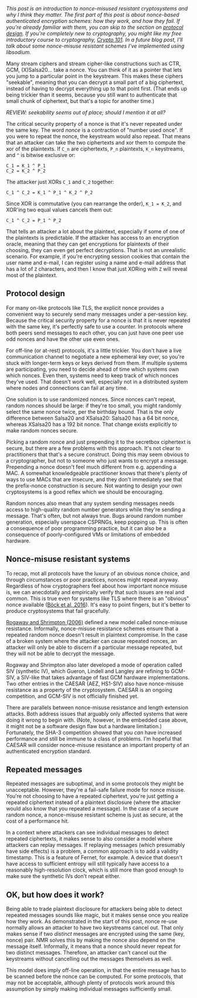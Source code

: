 <!--
.. title: Nonce misuse resistance 101
.. slug: nonce-misuse-resistance-101
.. date: 2016-05-19 12:25:44 UTC-07:00
.. tags: crypto, private
.. category:
.. link:
.. description: An introduction to nonce-misuse resistant cryptosystems
.. type: text
-->

*This post is an introduction to nonce-misused resistant cryptosystems and why
I think they matter. The first part of this post is about nonce-based
authenticated encryption schemes: how they work, and how they fail. If you're
already familiar with them, you can skip to the section on
[protocol design](#proto). If you're completely new to cryptography, you might
like my free introductory course to cryptography, [Crypto 101][c101]. In a
future blog post, I'll talk about some nonce-misuse resistant schemes I've
implemented using libsodium.*

Many stream ciphers and stream cipher-like constructions such as CTR,
GCM, (X)Salsa20... take a nonce. You can think of it as a pointer that lets
you jump to a particular point in the keystream. This makes these ciphers
"seekable", meaning that you can decrypt a small part of a big ciphertext,
instead of having to decrypt everything up to that point first. (That ends up
being trickier than it seems, because you still want to authenticate that
small chunk of ciphertext, but that's a topic for another time.)

*REVIEW: seekability seems out of place; should I mention it at all?*

The critical security property of a nonce is that it's never repeated under
the same key. The word *nonce* is a contraction of "number used once". If you
were to repeat the nonce, the keystream would also repeat. That means that an
attacker can take the two ciphertexts and xor them to compute the xor of the
plaintexts. If `C_n` are ciphertexts, `P_n` plaintexts, `K_n` keystreams, and
`^` is bitwise exclusive or:

```
C_1 = K_1 ^ P_1
C_2 = K_2 ^ P_2
```

The attacker just XORs `C_1` and `C_2` together:

```
C_1 ^ C_2 = K_1 ^ P_1 ^ K_2 ^ P_2
```

Since XOR is commutative (you can rearrange the order), `K_1 = K_2`, and
XOR'ing two equal values cancels them out:

```
C_1 ^ C_2 = P_1 ^ P_2
```

That tells an attacker a lot about the plaintext, especially if some of one of
the plaintexts is predictable. If the attacker has access to an encryption
oracle, meaning that they can get encryptions for plaintexts of their
choosing, they can even get perfect decryptions. That is not an unrealistic
scenario. For example, if you're encrypting session cookies that contain the
user name and e-mail, I can register using a name and e-mail address that has
a lot of `Z` characters, and then I know that just XORing with `Z` will reveal
most of the plaintext.

<a id="proto">

## Protocol design

For many on-like protocols like TLS, the explicit nonce provides a convenient
way to securely send many messages under a per-session key. Because the
critical security property for a nonce is that it is never repeated with the
same key, it's perfectly safe to use a counter. In protocols where both peers
send messages to each other, you can just have one peer use odd nonces and
have the other use even ones.

For off-line (or at-rest) protocols, it's a little trickier. You don't have a
live communication channel to negotiate a new ephemeral key over, so you're
stuck with longer-term keys or keys derived from them. If multiple systems are
participating, you need to decide ahead of time which systems own which
nonces. Even then, systems need to keep track of which nonces they've
used. That doesn't work well, especially not in a distributed system where
nodes and connections can fail at any time.

One solution is to use randomized nonces. Since nonces can't repeat, random
nonces should be large: if they're too small, you might randomly select the
same nonce twice, per the birthday bound. That is the only difference between
Salsa20 and XSalsa20: Salsa20 has a 64 bit nonce, whereas XSalsa20 has a 192
bit nonce. That change exists explicitly to make random nonces secure.

Picking a random nonce and just prepending it to the secretbox ciphertext is
secure, but there are a few problems with this approach. It's not clear to
practitioners that that's a secure construct. Doing this may seem obvious to a
cryptographer, but not to someone who just wants to encrypt a
message. Prepending a nonce doesn't feel much different from e.g. appending a
MAC. A somewhat knowledgeable practitioner knows that there's plenty of ways
to use MACs that are insecure, and they don't immediately see that the
prefix-nonce construction is secure. Not wanting to design your own
cryptosystems is a good reflex which we should be encouraging.

Random nonces also mean that any system sending messages needs access to
high-quality random number generators while they're sending a message. That's
often, but not always true. Bugs around random number generation, especially
userspace CSPRNGs, keep popping up. This is often a consequence of poor
programming practice, but it can also be a consequence of poorly-configured
VMs or limitations of embedded hardware.

## Nonce-misuse resistant systems

To recap, mot all protocols have the luxury of an obvious nonce choice, and
through circumstances or poor practices, nonces might repeat
anyway. Regardless of how cryptographers feel about how important nonce misuse
is, we can anecdotally and empirically verify that such issues are real and
common. This is true even for systems like TLS where there is an "obvious"
nonce available ([Böck et al, 2016][bock16]). It's easy to point fingers, but
it's better to produce cryptosystems that fail gracefully.

[Rogaway and Shrimpton (2006)][rog06] defined a new model called nonce-misuse
resistance. Informally, nonce-misuse resistance schemes ensure that a repeated
random nonce doesn't result in plaintext compromise. In the case of a broken
system where the attacker can cause repeated nonces, an attacker will only be
able to discern if a particular message repeated, but they will not be able
to decrypt the message.

Rogaway and Shrimpton also later developed a mode of operation called SIV
(synthetic IV), which Gueron, Lindell and Langley are refining to GCM-SIV, a
SIV-like that takes advantage of fast GCM hardware implementations. Two other
entries in the CAESAR (AEZ, HS1-SIV) also have nonce-misuse resistance as a
property of the cryptosystem. CAESAR is an ongoing competition, and GCM-SIV is
not officially finished yet.

There are parallels between nonce-misuse resistance and length extension
attacks. Both address issues that arguably only affected systems that were
doing it wrong to begin with. (Note, however, in the embedded case above, it
might not be a software design flaw but a hardware limitation.) Fortunately,
the SHA-3 competition showed that you *can* have increased performance and
still be immune to a class of problems. I'm hopeful that CAESAR will consider
nonce-misuse resistance an important property of an authenticated encryption
standard.

## Repeated messages

Repeated messages are suboptimal, and in some protocols they might be
unacceptable. However, they're a fail-safe failure mode for nonce
misuse. You're not choosing to have a repeated ciphertext, you're just getting
a repeated ciphertext instead of a plaintext disclosure (where the attacker
would also know that you repeated a message). In the case of a secure random
nonce, a nonce-misuse resistant scheme is just as secure, at the cost of a
performance hit.

In a context where attackers can see individual messages to detect repeated
ciphertexts, it makes sense to also consider a model where attackers can
replay messages. If replaying messages (which presumably have side effects) is
a problem, a common approach is to add a validity timestamp. This is a feature
of Fernet, for example. A device that doesn't have access to sufficient
entropy will still typically have access to a reasonably high-resolution
clock, which is still more than good enough to make sure the synthetic IVs
don't repeat either.

## OK, but how does it work?

Being able to trade plaintext disclosure for attackers being able to detect
repeated messages sounds like magic, but it makes sense once you realize how
they work. As demonstrated in the start of this post, nonce re-use normally
allows an attacker to have two keystreams cancel out. That only makes sense if
two *distinct* messages are encrypted using the same (key, nonce) pair. NMR
solves this by making the nonce also depend on the message itself. Informally,
it means that a nonce should never repeat for two distinct
messages. Therefore, an attacker can't cancel out the keystreams without
cancelling out the messages themselves as well.

This model does imply off-line operation, in that the entire message has to be
scanned before the nonce can be computed. For some protocols, that may not be
acceptable, although plenty of protocols work around this assumption by simply
making individual messages sufficiently small.

[c101]: https://www.crypto101.io
[rog06]: http://web.cs.ucdavis.edu/~rogaway/papers/keywrap.pdf
[siv]: http://web.cs.ucdavis.edu/~rogaway/papers/siv.pdf
[bock16]: https://eprint.iacr.org/2016/475.pdf
